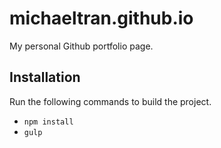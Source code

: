 # michaeltran.github.io

My personal Github portfolio page.

## Installation

Run the following commands to build the project.

* `npm install`
* `gulp`